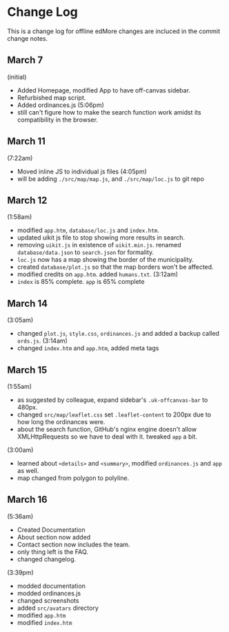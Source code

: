 # Change Log

This is a change log for offline edMore changes are incluced in the commit change notes.

## March 7
(initial)
* Added Homepage, modified App to have off-canvas sidebar.
* Refurbished map script.
* Added ordinances.js
(5:06pm)
* still can't figure how to make the search function work amidst its compatibility in the browser.

## March 11
(7:22am)
* Moved inline JS to individual js files
(4:05pm)
* will be adding `./src/map/map.js`,  and `./src/map/loc.js` to git repo

## March 12
(1:58am)
* modified `app.htm`, `database/loc.js` and `index.htm`.
* updated uikit js file to stop showing more results in search.
* removing `uikit.js` in existence of `uikit.min.js`. renamed `database/data.json` to `search.json` for formality.
* `loc.js` now has a map showing the border of the municipality.
* created `database/plot.js` so that the map borders won't be affected. 
* modified credits on `app.htm`. added `humans.txt`. 
(3:12am)
* `index` is 85% complete. `app` is 65% complete

## March 14
(3:05am)
* changed `plot.js`, `style.css`, `ordinances.js` and added a backup called `ords.js`.
(3:14am)
* changed `index.htm` and `app.htm`, added meta tags

## March 15
(1:55am)
* as suggested by colleague, expand sidebar's `.uk-offcanvas-bar` to 480px.
* changed `src/map/leaflet.css` set `.leaflet-content` to 200px due to how long the ordinances were. 
* about the search function, GitHub's nginx engine doesn't allow XMLHttpRequests so we have to deal with it. tweaked `app` a bit.

(3:00am)
* learned about `<details>` and `<summary>`, modified `ordinances.js` and `app` as well.
* map changed from polygon to polyline.

## March 16
(5:36am) 
* Created Documentation
* About section now added
* Contact section now includes the team.
* only thing left is the FAQ.
* changed changelog.

(3:39pm)
* modded documentation
* modded ordinances.js
* changed screenshots
* added `src/avatars` directory
* modified `app.htm`
* modified `index.htm`